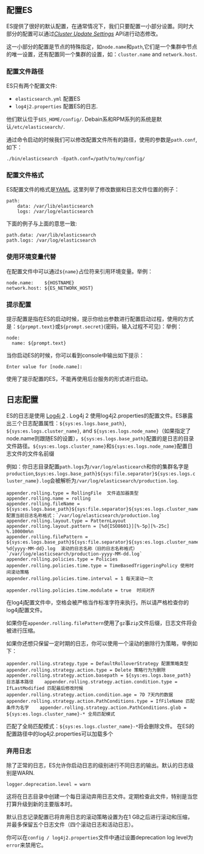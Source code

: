 ## 配置ES

ES提供了很好的默认配置，在通常情况下，我们只要配置一小部分设置。同时大部分的配置可以通过[_Cluster Update Settings_](cluster-update-settings.html "Cluster Update Settings") API进行动态修改。

这一小部分的配置是节点的特殊指定，如`node.name`和`path`,它们是一个集群中节点的唯一设置，还有配置同一个集群的设置，如：`cluster.name` and `network.host`.

### 配置文件路径

ES只有两个配置文件:

  * `elasticsearch.yml` 配置ES
  * `log4j2.properties` 配置ES的日志. 


他们默认位于`$ES_HOME/config/`. Debain系和RPM系列的系统是默认`/etc/elasticsearch/`.

通过命令启动的时候我们可以修改配置文件所有的路径，使用的参数是`path.conf`,如下：
    
    ./bin/elasticsearch -Epath.conf=/path/to/my/config/

### 配置文件格式

ES配置文件的格式是[YAML](http://www.yaml.org/). 这里列举了修改数据和日志文件位置的例子：
    
    path:
        data: /var/lib/elasticsearch
        logs: /var/log/elasticsearch

下面的例子与上面的意思一致:
    
    path.data: /var/lib/elasticsearch
    path.logs: /var/log/elasticsearch

### 使用环境变量代替

在配置文件中可以通过`${name}`占位符来引用环境变量。举例：    
    
    node.name:    ${HOSTNAME}
    network.host: ${ES_NETWORK_HOST}

### 提示配置
提示配置是指在ES的启动时候，提示你给出参数进行配置启动过程，使用的方式是：`${prpmpt.text}`或`${prompt.secret}`(密码，输入过程不可见)：举例：    
    
    node:
      name: ${prompt.text}

当你启动ES的时候，你可以看到console中输出如下提示：    
    
    Enter value for [node.name]:

使用了提示配置的ES，不能再使用后台服务的形式进行启动。

## 日志配置

ES的日志是使用 [Log4j 2](https://logging.apache.org/log4j/2.x/) . Log4j 2 使用log4j2.properties的配置文件。ES暴露出三个日志配置属性：`${sys:es.logs.base_path}`, `${sys:es.logs.cluster_name}`, and `${sys:es.logs.node_name}`（如果指定了node.name则跟随ES的设置），`${sys:es.logs.base_path}`配置的是日志的目录文件路径。`${sys:es.logs.cluster_name}`和`${sys:es.logs.node_name}`配置日志文件的文件名前缀

例如：你日志目录配置`path.logs`为`/var/log/elasticearch`和你的集群名字是`production`,`$sys:es.logs.base_path}${sys:file.separator}${sys:es.logs.cluster_name}.log`会被解析为`/var/log/elasticsearch/production.log`.
    
    
    appender.rolling.type = RollingFile  文件追加器类型  
    appender.rolling.name = rolling
    appender.rolling.fileName = ${sys:es.logs.base_path}${sys:file.separator}${sys:es.logs.cluster_name}.log  配置当前日志名称格式：`/var/log/elasticsearch/production.log` 
    appender.rolling.layout.type = PatternLayout
    appender.rolling.layout.pattern = [%d{ISO8601}][%-5p][%-25c] %.10000m%n
    appender.rolling.filePattern = ${sys:es.logs.base_path}${sys:file.separator}${sys:es.logs.cluster_name}-%d{yyyy-MM-dd}.log  滚动的日志名称（旧的日志名称格式）`/var/log/elasticsearch/production-yyyy-MM-dd.log`  
    appender.rolling.policies.type = Policies
    appender.rolling.policies.time.type = TimeBasedTriggeringPolicy 使用时间滚动策略  
    appender.rolling.policies.time.interval = 1 每天滚动一次   

    appender.rolling.policies.time.modulate = true  时间对齐


  
在log4j配置文件中，空格会被严格当作标准字符来执行。所以请严格检查你的log4j配置文件。

如果你在`appender.rolling.filePattern`使用了`gz`事`zip`文件后缀，日志文件将会被进行压缩。

如果你还想只保留一定时期的日志，你可以使用一个滚动的删除行为策略，举例如下：    
    
    appender.rolling.strategy.type = DefaultRolloverStrategy 配置策略类型
    appender.rolling.strategy.action.type = Delete 策略行为为删除
    appender.rolling.strategy.action.basepath = ${sys:es.logs.base_path} 日志基本路径    appender.rolling.strategy.action.condition.type = IfLastModified 匹配最后修改时候
    appender.rolling.strategy.action.condition.age = 7D 7天内的数据
    appender.rolling.strategy.action.PathConditions.type = IfFileName 匹配条件为名字    appender.rolling.strategy.action.PathConditions.glob = ${sys:es.logs.cluster_name}-* 全局匹配模式
     

匹配了全局匹配模式：`${sys:es.logs.cluster_name}-*`将会删除文件。 
在ES的配置路径中的log4j2.properties可以加载多个

### 弃用日志

除了正常的日志，ES允许你启动日志的级别进行不同日志的输出。默认的日志级别是WARN.
    
    logger.deprecation.level = warn


这将在日志目录中创建一个每日滚动弃用日志文件。定期检查此文件，特别是当您打算升级到新的主要版本时。

默认日志记录配置已将弃用日志的滚动策略设置为在1 GB之后进行滚动和压缩，并最多保留五个日志文件（四个滚动日志和活动日志）。

你可以在`config / log4j2.properties`文件中通过设置deprecation log level为`error`来禁用它。
